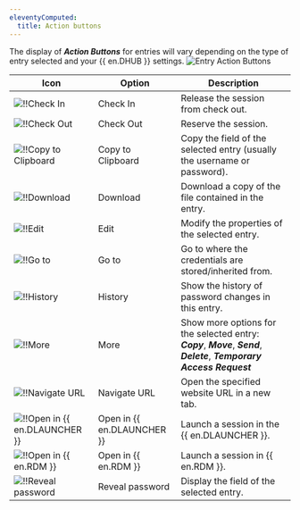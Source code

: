 ```yaml
---
eleventyComputed:
  title: Action buttons
---
```

The display of ***Action Buttons*** for entries will vary depending on the type of entry selected and your {{ en.DHUB }} settings.
![Entry Action Buttons](https://cdnweb.devolutions.net/docs/docs_en_hub_Hub2076.png)

| Icon | Option | Description |
| --- | --- | --- |
| ![!!Check In](https://cdnweb.devolutions.net/docs/docs_en_hub_icons_check-in.png) | Check In | Release the session from check out. |
| ![!!Check Out](https://cdnweb.devolutions.net/docs/docs_en_hub_icons_check-out.png) | Check Out | Reserve the session. |
| ![!!Copy to Clipboard](https://cdnweb.devolutions.net/docs/docs_en_hub_icons_copy-clipboard.png) | Copy to Clipboard | Copy the field of the selected entry (usually the username or password). |
| ![!!Download](https://cdnweb.devolutions.net/docs/docs_en_hub_icons_entry-SampleDownload.png) | Download | Download a copy of the file contained in the entry. |
| ![!!Edit](https://cdnweb.devolutions.net/docs/docs_en_hub_icons_edit.png) | Edit | Modify the properties of the selected entry. |
| ![!!Go to](https://cdnweb.devolutions.net/docs/docs_en_hub_icons_entry-SampleKey1.png) | Go to | Go to where the credentials are stored/inherited from. |
| ![!!History](https://cdnweb.devolutions.net/docs/docs_en_hub_icons_password-history-bold.png) | History | Show the history of password changes in this entry. |
| ![!!More](https://cdnweb.devolutions.net/docs/docs_en_hub_icons_more-vert.png) | More | Show more options for the selected entry: ***Copy***, ***Move***, ***Send***, ***Delete***, ***Temporary Access Request*** |
| ![!!Navigate URL](https://cdnweb.devolutions.net/docs/docs_en_hub_icons_earth.png) | Navigate URL | Open the specified website URL in a new tab. |
| ![!!Open in {{ en.DLAUNCHER }}](https://cdnweb.devolutions.net/docs/docs_en_hub_icons_activate-launch.png) | Open in {{ en.DLAUNCHER }} | Launch a session in the {{ en.DLAUNCHER }}. |
| ![!!Open in {{ en.RDM }}](https://cdnweb.devolutions.net/docs/docs_en_hub_icons_logo-rdm.png) | Open in {{ en.RDM }} | Launch a session in {{ en.RDM }}. |
| ![!!Reveal password](https://cdnweb.devolutions.net/docs/docs_en_hub_icons_entry-SampleView.png) | Reveal password | Display the field of the selected entry. |
